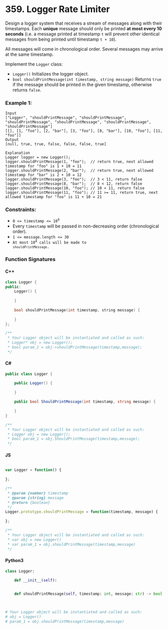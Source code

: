 # 359. Logger Rate Limiter

Design a logger system that receives a stream of messages along with their timestamps.
Each **unique** message should only be printed **at most every 10 seconds** (i.e. a message printed at timestamp `t` will prevent other identical messages from being printed until timestamp `t + 10`).

All messages will come in chronological order. Several messages may arrive at the same timestamp.

Implement the `Logger` class:

- `Logger()` Initializes the logger object.
- `bool shouldPrintMessage(int timestamp, string message)` Returns `true` if the message should be printed in the given timestamp, otherwise returns `false`.

### Example 1:
```
Input
["Logger", "shouldPrintMessage", "shouldPrintMessage", "shouldPrintMessage", "shouldPrintMessage", "shouldPrintMessage", "shouldPrintMessage"]
[[], [1, "foo"], [2, "bar"], [3, "foo"], [8, "bar"], [10, "foo"], [11, "foo"]]
Output
[null, true, true, false, false, false, true]

Explanation
Logger logger = new Logger();
logger.shouldPrintMessage(1, "foo");  // return true, next allowed timestamp for "foo" is 1 + 10 = 11
logger.shouldPrintMessage(2, "bar");  // return true, next allowed timestamp for "bar" is 2 + 10 = 12
logger.shouldPrintMessage(3, "foo");  // 3 < 11, return false
logger.shouldPrintMessage(8, "bar");  // 8 < 12, return false
logger.shouldPrintMessage(10, "foo"); // 10 < 11, return false
logger.shouldPrintMessage(11, "foo"); // 11 >= 11, return true, next allowed timestamp for "foo" is 11 + 10 = 21
```

### Constraints:

- <code>0 <= timestamp <= 10<sup>9</sup></code>
- Every `timestamp` will be passed in non-decreasing order (chronological order).
- `1 <= message.length <= 30`
- <code>At most 10<sup>4</sup> calls will be made to `shouldPrintMessage`. </code>

### Function Signatures
#### C++
```c++
class Logger {
public:
    Logger() {
        
    }
    
    bool shouldPrintMessage(int timestamp, string message) {
        
    }
};

/**
 * Your Logger object will be instantiated and called as such:
 * Logger* obj = new Logger();
 * bool param_1 = obj->shouldPrintMessage(timestamp,message);
 */
```

#### C#
```cs
public class Logger {

    public Logger() {
        
    }
    
    public bool ShouldPrintMessage(int timestamp, string message) {
        
    }
}

/**
 * Your Logger object will be instantiated and called as such:
 * Logger obj = new Logger();
 * bool param_1 = obj.ShouldPrintMessage(timestamp,message);
 */
```
#### JS

```js

var Logger = function() {
    
};

/** 
 * @param {number} timestamp 
 * @param {string} message
 * @return {boolean}
 */
Logger.prototype.shouldPrintMessage = function(timestamp, message) {
    
};

/** 
 * Your Logger object will be instantiated and called as such:
 * var obj = new Logger()
 * var param_1 = obj.shouldPrintMessage(timestamp,message)
 */
```

#### Python3
```python
class Logger:

    def __init__(self):
        

    def shouldPrintMessage(self, timestamp: int, message: str) -> bool:
        


# Your Logger object will be instantiated and called as such:
# obj = Logger()
# param_1 = obj.shouldPrintMessage(timestamp,message)        
```
